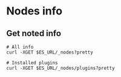 #  Nodes info

## Get noted info
```
# All info
curl -XGET $ES_URL/_nodes?pretty

# Installed plugins
curl -XGET $ES_URL/_nodes/plugins?pretty
```
